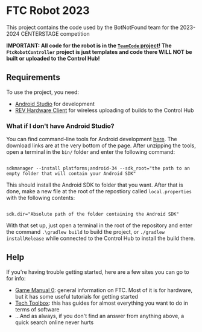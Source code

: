 # FTC Robot 2023

This project contains the code used by the BotNotFound team for the 2023-2024 CENTERSTAGE competition

**IMPORTANT: All code for the robot is in the [`TeamCode` project](./TeamCode)!  The `FtcRobotController` project is just templates and code there WILL NOT be built or uploaded to the Control Hub!**

## Requirements

To use the project, you need:

- [Android Studio](https://developer.android.com/studio/) for development
- [REV Hardware Client](https://docs.revrobotics.com/rev-hardware-client/) for wireless uploading of builds to the Control Hub

### What if I don't have Android Studio?

You can find command-line tools for Android development [here](https://developer.android.com/studio).  The download links are at the very bottom of the page.
After unzipping the tools, open a terminal in the `bin/` folder and enter the following command:

<code>
sdkmanager --install platforms;android-34 --sdk_root="the path to an empty folder that will contain your Android SDK"
</code>

This should install the Android SDK to folder that you want.
After that is done, make a new file at the root of the repostiory called `local.properties` with the following contents:

<code>
sdk.dir="Absolute path of the folder containing the Android SDK"
</code>

With that set up, just open a terminal in the root of the repository and enter the command `.\gradlew build` to build the project, or `./gradlew installRelease` while connected to the Control Hub to install the build there.

## Help

If you're having trouble getting started, here are a few sites you can go to for info:

- [Game Manual 0](https://gm0.org/): general information on FTC.  Most of it is for hardware, but it has some useful tutorials for getting started
- [Tech Toolbox](https://ftc-tech-toolbox.vercel.app/): this has guides for almost everything you want to do in terms of software
- ...And as always, if you don't find an answer from anything above, a quick search online never hurts